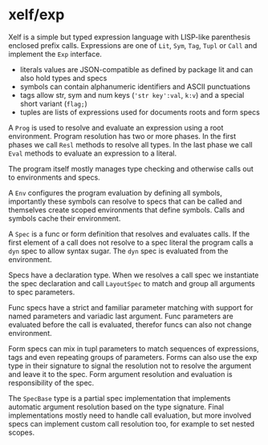 xelf/exp
========

Xelf is a simple but typed expression language with LISP-like parenthesis enclosed prefix calls.
Expressions are one of `Lit`, `Sym`, `Tag`, `Tupl` or `Call` and implement the `Exp` interface.

 * literals values are JSON-compatible as defined by package lit and can also hold types and specs
 * symbols can contain alphanumeric identifiers and ASCII punctuations
 * tags allow str, sym and num keys (`'str key':val`, `k:v`) and a special short variant (`flag;`)
 * tuples are lists of expressions used for documents roots and form specs

A `Prog` is used to resolve and evaluate an expression using a root environment. Program resolution
has two or more phases. In the first phases we call `Resl` methods to resolve all types. In the last
phase we call `Eval` methods to evaluate an expression to a literal.

The program itself mostly manages type checking and otherwise calls out to environments and specs.

A `Env` configures the program evaluation by defining all symbols, importantly these symbols can
resolve to specs that can be called and themselves create scoped environments that define symbols.
Calls and symbols cache their environment.

A `Spec` is a func or form definition that resolves and evaluates calls. If the first element of a
call does not resolve to a spec literal the program calls a `dyn` spec to allow syntax sugar.
The `dyn` spec is evaluated from the environment.

Specs have a declaration type. When we resolves a call spec we instantiate the spec declaration
and call `LayoutSpec` to match and group all arguments to spec parameters.

Func specs have a strict and familiar parameter matching with support for named parameters and
variadic last argument. Func parameters are evaluated before the call is evaluated, therefor funcs
can also not change environment.

Form specs can mix in tupl parameters to match sequences of expressions, tags and even repeating
groups of parameters. Forms can also use the exp type in their signature to signal the resolution
not to resolve the argument and leave it to the spec. Form argument resolution and evaluation is
responsibility of the spec.

The `SpecBase` type is a partial spec implementation that implements automatic argument resolution
based on the type signature. Final implementations mostly need to handle call evaluation, but more
involved specs can implement custom call resolution too, for example to set nested scopes.
